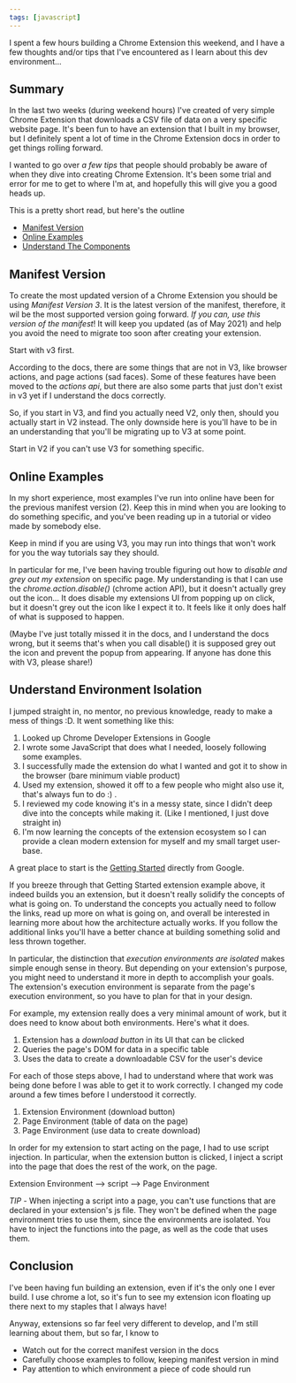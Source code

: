```yaml
---
tags: [javascript]
---
```


I spent a few hours building a Chrome Extension this weekend, and I have a few thoughts and/or tips that I've encountered as I learn about this dev environment...

## Summary

In the last two weeks (during weekend hours) I've created of very simple Chrome Extension that downloads a CSV file of data on a very specific website page.  It's been fun to have an extension that I built in my browser, but I definitely spent a lot of time in the Chrome Extension docs in order to get things rolling forward.

I wanted to go over _a few tips_ that people should probably be aware of when they dive into creating Chrome Extension.  It's been some trial and error for me to get to where I'm at, and hopefully this will give you a good heads up.

This is a pretty short read, but here's the outline
- [Manifest Version](#manifest-version)
- [Online Examples](#online-examples)
- [Understand The Components](#understand-the-components)

## Manifest Version

To create the most updated version of a Chrome Extension you should be using _Manifest Version 3_.  It is the latest version of the manifest, therefore, it wil be the most supported version going forward.  _If you can, use this version of the manifest_!  It will keep you updated (as of May 2021) and help you avoid the need to migrate too soon after creating your extension.

Start with v3 first.

According to the docs, there are some things that are not in V3, like browser actions, and page actions (sad faces).  Some of these features have been moved to the _actions api_, but there are also some parts that just don't exist in v3 yet if I understand the docs correctly.

So, if you start in V3, and find you actually need V2, only then, should you actually start in V2 instead.  The only downside here is you'll have to be in an understanding that you'll be migrating up to V3 at some point.

Start in V2 if you can't use V3 for something specific.

## Online Examples

In my short experience, most examples I've run into online have been for the previous manifest version (2).  Keep this in mind when you are looking to do something specific, and you've been reading up in a tutorial or video made by somebody else.

Keep in mind if you are using V3, you may run into things that won't work for you the way tutorials say they should.

In particular for me, I've been having trouble figuring out how to _disable and grey out my extension_ on specific page.  My understanding is that I can use the _chrome.action.disable()_ (chrome action API), but it doesn't actually grey out the icon...  It does disable my extensions UI from popping up on click, but it doesn't grey out the icon like I expect it to.  It feels like it only does half of what is supposed to happen.

(Maybe I've just totally missed it in the docs, and I understand the docs wrong, but it seems that's when you call disable() it is supposed grey out the icon and prevent the popup from appearing.  If anyone has done this with V3, please share!)

## Understand Environment Isolation

I jumped straight in, no mentor, no previous knowledge, ready to make a mess of things :D.  It went something like this:
1. Looked up Chrome Developer Extensions in Google
1. I wrote some JavaScript that does what I needed, loosely following some examples.
1. I successfully made the extension do what I wanted and got it to show in the browser (bare minimum viable product)
1. Used my extension, showed it off to a few people who might also use it, that's always fun to do :) .
1. I reviewed my code knowing it's in a messy state, since I didn't deep dive into the concepts while making it.  (Like I mentioned, I just dove straight in)
1. I'm now learning the concepts of the extension ecosystem so I can provide a clean modern extension for myself and my small target user-base.

A great place to start is the [Getting Started](https://developer.chrome.com/docs/extensions/mv3/getstarted/) directly from Google.

If you breeze through that Getting Started extension example above, it indeed builds you an extension, but it doesn't really solidify the concepts of what is going on.  To understand the concepts you actually need to follow the links, read up more on what is going on, and overall be interested in learning more about how the architecture actually works.  If you follow the additional links you'll have a better chance at building something solid and less thrown together.

In particular, the distinction that _execution environments are isolated_ makes simple enough sense in theory.  But depending on your extension's purpose, you might need to understand it more in depth to accomplish your goals.  The extension's execution environment is separate from the page's execution environment, so you have to plan for that in your design.

For example, my extension really does a very minimal amount of work, but it does need to know about both environments.  Here's what it does.
1. Extension has a _download button_ in its UI that can be clicked
1. Queries the page's DOM for data in a specific table
1. Uses the data to create a downloadable CSV for the user's device

For each of those steps above, I had to understand where that work was being done before I was able to get it to work correctly.  I changed my code around a few times before I understood it correctly.
1. Extension Environment (download button)
1. Page Environment (table of data on the page)
1. Page Environment (use data to create download)

In order for my extension to start acting on the page, I had to use script injection.  In particular, when the extension button is clicked, I inject a script into the page that does the rest of the work, on the page.

Extension Environment --> script --> Page Environment

_TIP_ - When injecting a script into a page, you can't use functions that are declared in your extension's js file.  They won't be defined when the page environment tries to use them, since the environments are isolated.  You have to inject the functions into the page, as well as the code that uses them.

## Conclusion

I've been having fun building an extension, even if it's the only one I ever build.  I use chrome a lot, so it's fun to see my extension icon floating up there next to my staples that I always have!

Anyway, extensions so far feel very different to develop, and I'm still learning about them, but so far, I know to
- Watch out for the correct manifest version in the docs
- Carefully choose examples to follow, keeping manifest version in mind
- Pay attention to which environment a piece of code should run